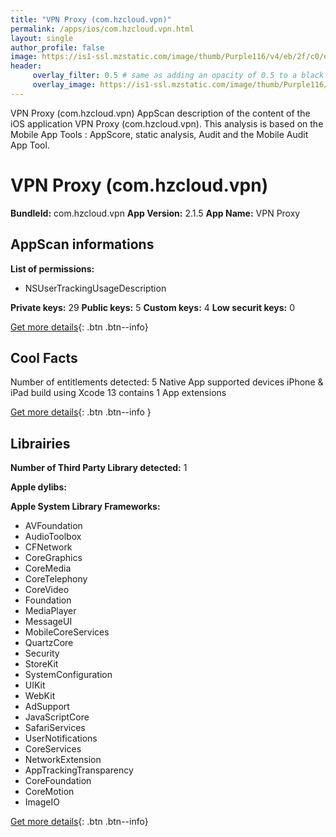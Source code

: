 ```yaml
---
title: "VPN Proxy (com.hzcloud.vpn)"
permalink: /apps/ios/com.hzcloud.vpn.html
layout: single
author_profile: false
image: https://is1-ssl.mzstatic.com/image/thumb/Purple116/v4/eb/2f/c0/eb2fc049-f696-cb55-1122-8eb67cbdff55/AppIcon-0-0-1x_U007emarketing-0-0-0-7-0-0-sRGB-0-0-0-GLES2_U002c0-512MB-85-220-0-0.png/512x512bb.jpg
header: 
     overlay_filter: 0.5 # same as adding an opacity of 0.5 to a black background
     overlay_image: https://is1-ssl.mzstatic.com/image/thumb/Purple116/v4/eb/2f/c0/eb2fc049-f696-cb55-1122-8eb67cbdff55/AppIcon-0-0-1x_U007emarketing-0-0-0-7-0-0-sRGB-0-0-0-GLES2_U002c0-512MB-85-220-0-0.png/512x512bb.jpg
---
```

VPN Proxy (com.hzcloud.vpn) AppScan description of the content of the iOS application VPN Proxy (com.hzcloud.vpn). This analysis is based on the Mobile App Tools : AppScore, static analysis, Audit and the Mobile Audit App Tool.

# VPN Proxy (com.hzcloud.vpn)

**BundleId:** com.hzcloud.vpn
**App Version:** 2.1.5
**App Name:** VPN Proxy


## AppScan informations 

**List of permissions:** 
- NSUserTrackingUsageDescription
  
  
**Private keys:** 29
**Public keys:** 5
**Custom keys:** 4
**Low securit keys:** 0
  
[Get more details](/pricing.html){: .btn .btn--info}

## Cool Facts

Number of entitlements detected: 5
Native App
supported devices iPhone & iPad
build using Xcode 13
contains 1 App extensions
  
[Get more details](/pricing.html){: .btn .btn--info }

## Librairies 
**Number of Third Party Library detected:** 1


**Apple dylibs:**


**Apple System Library Frameworks:**
- AVFoundation
- AudioToolbox
- CFNetwork
- CoreGraphics
- CoreMedia
- CoreTelephony
- CoreVideo
- Foundation
- MediaPlayer
- MessageUI
- MobileCoreServices
- QuartzCore
- Security
- StoreKit
- SystemConfiguration
- UIKit
- WebKit
- AdSupport
- JavaScriptCore
- SafariServices
- UserNotifications
- CoreServices
- NetworkExtension
- AppTrackingTransparency
- CoreFoundation
- CoreMotion
- ImageIO


  
[Get more details](/pricing.html){: .btn .btn--info}

